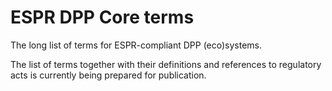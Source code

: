 # ESPR DPP Core terms
The long list of terms for ESPR-compliant DPP (eco)systems.

The list of terms together with their definitions and references to regulatory acts is currently being prepared for publication.
